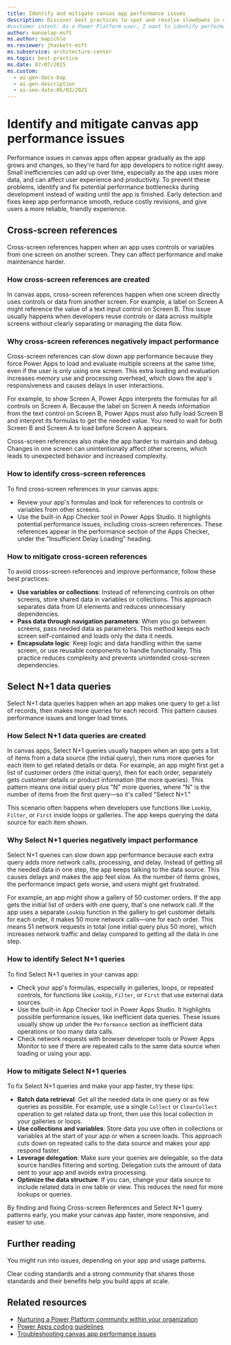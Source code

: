 ```yaml
---
title: Identify and mitigate canvas app performance issues
description: Discover best practices to spot and resolve slowdowns in canvas apps. Improve speed and user experience with proven tips.
#customer intent: As a Power Platform user, I want to identify performance issues in my canvas app so that I can improve speed and user experience.
author: manuelap-msft
ms.author: mapichle
ms.reviewer: jhaskett-msft
ms.subservice: architecture-center
ms.topic: best-practice
ms.date: 07/07/2025
ms.custom:
  - ai-gen-docs-bap
  - ai-gen-description
  - ai-seo-date:06/03/2025
---
```


# Identify and mitigate canvas app performance issues

Performance issues in canvas apps often appear gradually as the app grows and changes, so they're hard for app developers to notice right away. Small inefficiencies can add up over time, especially as the app uses more data, and can affect user experience and productivity. To prevent these problems, identify and fix potential performance bottlenecks during development instead of waiting until the app is finished. Early detection and fixes keep app performance smooth, reduce costly revisions, and give users a more reliable, friendly experience.

## Cross-screen references

Cross-screen references happen when an app uses controls or variables from one screen on another screen. They can affect performance and make maintenance harder.

### How cross-screen references are created

In canvas apps, cross-screen references happen when one screen directly uses controls or data from another screen. For example, a label on Screen A might reference the value of a text input control on Screen B. This issue usually happens when developers reuse controls or data across multiple screens without clearly separating or managing the data flow.

### Why cross-screen references negatively impact performance

Cross-screen references can slow down app performance because they force Power Apps to load and evaluate multiple screens at the same time, even if the user is only using one screen. This extra loading and evaluation increases memory use and processing overhead, which slows the app's responsiveness and causes delays in user interactions.

For example, to show Screen A, Power Apps interprets the formulas for all controls on Screen A. Because the label on Screen A needs information from the text control on Screen B, Power Apps must also fully load Screen B and interpret its formulas to get the needed value. You need to wait for both Screen B and Screen A to load before Screen A appears.

Cross-screen references also make the app harder to maintain and debug. Changes in one screen can unintentionally affect other screens, which leads to unexpected behavior and increased complexity.

### How to identify cross-screen references

To find cross-screen references in your canvas apps:

- Review your app's formulas and look for references to controls or variables from other screens.
- Use the built-in App Checker tool in Power Apps Studio. It highlights potential performance issues, including cross-screen references. These references appear in the performance section of the Apps Checker, under the "Insufficient Delay Loading" heading.

### How to mitigate cross-screen references

To avoid cross-screen references and improve performance, follow these best practices:

- **Use variables or collections**: Instead of referencing controls on other screens, store shared data in variables or collections. This approach separates data from UI elements and reduces unnecessary dependencies.
- **Pass data through navigation parameters**: When you go between screens, pass needed data as parameters. This method keeps each screen self-contained and loads only the data it needs.
- **Encapsulate logic**: Keep logic and data handling within the same screen, or use reusable components to handle functionality. This practice reduces complexity and prevents unintended cross-screen dependencies.

## Select N+1 data queries

Select N+1 data queries happen when an app makes one query to get a list of records, then makes more queries for each record. This pattern causes performance issues and longer load times.

### How Select N+1 data queries are created

In canvas apps, Select N+1 queries usually happen when an app gets a list of items from a data source (the initial query), then runs more queries for each item to get related details or data. For example, an app might first get a list of customer orders (the initial query), then for each order, separately gets customer details or product information (the more queries). This pattern means one initial query plus "N" more queries, where "N" is the number of items from the first query—so it's called "Select N+1."

This scenario often happens when developers use functions like `LookUp`, `Filter`, or `First` inside loops or galleries. The app keeps querying the data source for each item shown.

### Why Select N+1 queries negatively impact performance

Select N+1 queries can slow down app performance because each extra query adds more network calls, processing, and delay. Instead of getting all the needed data in one step, the app keeps talking to the data source. This causes delays and makes the app feel slow. As the number of items grows, the performance impact gets worse, and users might get frustrated.

For example, an app might show a gallery of 50 customer orders. If the app gets the initial list of orders with one query, that's one network call. If the app uses a separate `LookUp` function in the gallery to get customer details for each order, it makes 50 more network calls—one for each order. This means 51 network requests in total (one initial query plus 50 more), which increases network traffic and delay compared to getting all the data in one step.

### How to identify Select N+1 queries

To find Select N+1 queries in your canvas app:

- Check your app's formulas, especially in galleries, loops, or repeated controls, for functions like `LookUp`, `Filter`, or `First` that use external data sources.
- Use the built-in App Checker tool in Power Apps Studio. It highlights possible performance issues, like inefficient data queries. These issues usually show up under the `Performance` section as inefficient data operations or too many data calls.
- Check network requests with browser developer tools or Power Apps Monitor to see if there are repeated calls to the same data source when loading or using your app.

### How to mitigate Select N+1 queries

To fix Select N+1 queries and make your app faster, try these tips:

- **Batch data retrieval**: Get all the needed data in one query or as few queries as possible. For example, use a single `Collect` or `ClearCollect` operation to get related data up front, then use this local collection in your galleries or loops.
- **Use collections and variables**: Store data you use often in collections or variables at the start of your app or when a screen loads. This approach cuts down on repeated calls to the data source and makes your app respond faster.
- **Leverage delegation**: Make sure your queries are delegable, so the data source handles filtering and sorting. Delegation cuts the amount of data sent to your app and avoids extra processing.
- **Optimize the data structure**: If you can, change your data source to include related data in one table or view. This reduces the need for more lookups or queries.

By finding and fixing Cross-screen References and Select N+1 query patterns early, you make your canvas app faster, more responsive, and easier to use.

## Further reading

You might run into issues, depending on your app and usage patterns.

Clear coding standards and a strong community that shares those standards and their benefits help you build apps at scale.

## Related resources

- [Nurturing a Power Platform community within your organization](/power-platform/guidance/adoption/nurture-best-practices)
- [Power Apps coding guidelines](/power-apps/guidance/coding-guidelines/overview)
- [Troubleshooting canvas app performance issues](/troubleshoot/power-platform/power-apps/canvas-app-performance/troubleshoot-perf-table)